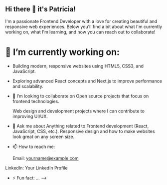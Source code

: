 ## Hi there 👋 it's Patricia!

I'm a passionate Frontend Developer with a love for creating beautiful and responsive web experiences. Below you'll find a bit about what I'm currently working on, what I'm learning, and how you can reach out to collaborate!

# 🔭 I’m currently working on:
  
- Building modern, responsive websites using HTML5, CSS3, and JavaScript.

- Exploring advanced React concepts and Next.js to improve performance and scalability.

- 👯 I’m looking to collaborate on
  Open source projects that focus on frontend technologies.
  
  Web design and development projects where I can contribute to improving UI/UX.
  

- 💬 Ask me about
  Anything related to Frontend development (React, JavaScript, CSS, etc.).
  Responsive design and how to make websites look great on any screen size.
  
- 📫 How to reach me:

  Email: yourname@example.com

  
LinkedIn: Your LinkedIn Profile
  

- ⚡ Fun fact: ...
-->
